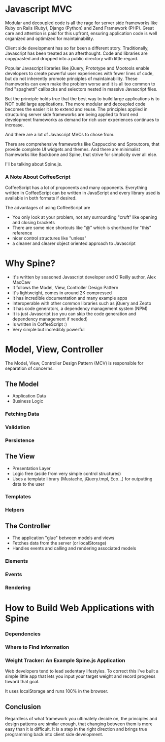 # Javascript MVC

Modular and decoupled code is all the rage for server side frameworks like Ruby on Rails (Ruby), 
Django (Python) and Zend Framework (PHP). Great care and attention is paid for this upfront, ensuring application code is well organized and optimized for maintainability.

Client side development has so far been a different story. Traditionally, Javascript has been treated as an afterthought. Code and libraries are copy/pasted and dropped into a public directory with little regard. 

Popular Javascript libraries like jQuery, Prototype and Mootools enable developers to create powerful user experiences with fewer lines of code, but do not inherently promote principles of maintainability. These frameworks can even make the problem worse and it is all too common to find "spaghetti" callbacks and selectors nested in massive Javascript files. 

But the principle holds true that the best way to build large applications is to NOT build large applications. The more modular and decoupled code becomes the easier it is to extend and reuse. The principles applied in structuring server side frameworks are being applied to front end development frameworks as demand for rich user experiences continues to increase.

And there are a lot of Javascript MVCs to chose from.

There are comprehensive frameworks like Cappuccino and Sproutcore, that provide complete UI widgets and themes. And there are minimalist frameworks like Backbone and Spine, that strive for simplicity over all else.

I'll be talking about Spine.js.

### A Note About CoffeeScript

CoffeeScript has a lot of proponents and many opponents. Everything written in CoffeeScript can be written in JavaScript and every library used is available in both formats if desired. 

The advantages of using CoffeeScript are 

- You only look at your problem, not any surrounding "cruft" like opening and closing brackets
- There are some nice shortcuts like "@" which is shorthand for "this" reference
- nicer control structures like "unless"
- a cleaner and clearer object oriented approach to Javascript


# Why Spine?

- It's written by seasoned Javascript developer and O'Reilly author, Alex MacCaw
- It follows the Model, View, Controller Design Pattern 
- It's lightweight, comes in around 2K compressed
- It has incredible documentation and many example apps
- Interoperable with other common libraries such as jQuery and Zepto
- It has code generators, a dependency management system (NPM)
- It is just Javascript (so you can skip the code generation and dependency management if needed)
- Is written in CoffeeScript :)
- Very simple but incredibly powerful


# Model, View, Controller

The Model, View, Controller Design Pattern (MCV) is responsible for separation of concerns.

## The Model
- Application Data
- Business Logic

### Fetching Data
### Validation
### Persistence

## The View
- Presentation Layer
- Logic free (aside from very simple control structures)
- Uses a template library (Mustache, jQuery.tmpl, Eco…) for outputting data to the user

### Templates
### Helpers

## The Controller
- The application "glue" between models and views
- Fetches data from the server (or localStorage)
- Handles events and calling and rendering associated models

### Elements 
### Events
### Rendering


# How to Build Web Applications with Spine

### Dependencies
### Where to Find Information

### Weight Tracker: An Example Spine.js Application

Web developers tend to lead sedentary lifestyles. To correct this I've built a simple little app that lets you input your target weight and record progress toward that goal. 

It uses localStorage and runs 100% in the browser.

## Conclusion

Regardless of what framework you ultimately decide on, the principles and design patterns are similar enough, that changing between them is more easy than it is difficult. It is a step in the right direction and brings true programming back into client side development.


